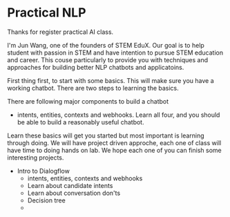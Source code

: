 # Practical NLP

Thanks for register practical AI class. 

I'm Jun Wang, one of the founders of STEM EduX. Our goal is to help student with passion in STEM and have intention to pursue STEM education and career. 
This couse particularly to provide you with techniques and approaches for building better NLP chatbots and applicatoins. 

First thing first, to start with some basics. This will make sure you have a working chatbot. There are two steps to learning the basics. 

There are following major components to build a chatbot 
- intents, entities, contexts and webhooks. Learn all four, and you should be able to build a reasonably useful chatbot. 

Learn these basics will get you started but most important is learning through doing. We will have project driven approche, each one of class will have time to doing hands on lab. We hope each one of you can finish some interesting projects. 

- Intro to Dialogflow
  - intents, entities, contexts and webhooks
  - Learn about candidate intents
  - Learn about conversation don'ts
  - Decision tree
  - 
